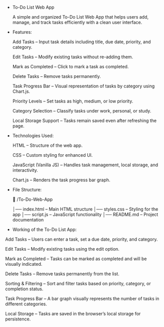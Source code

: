 * To-Do List Web App

  A simple and organized To-Do List Web App that helps users add, manage, and track tasks efficiently with a clean user interface.

* Features:

  Add Tasks – Input task details including title, due date, priority, and category.

  Edit Tasks – Modify existing tasks without re-adding them.

  Mark as Completed – Click to mark a task as completed.

  Delete Tasks – Remove tasks permanently.

  Task Progress Bar – Visual representation of tasks by category using Chart.js.

  Priority Levels – Set tasks as high, medium, or low priority.

  Category Selection – Classify tasks under work, personal, or study.

  Local Storage Support – Tasks remain saved even after refreshing the page.


* Technologies Used:

  HTML – Structure of the web app.

  CSS – Custom styling for enhanced UI.

  JavaScript (Vanilla JS) – Handles task management, local storage, and interactivity.

  Chart.js – Renders the task progress bar graph.


* File Structure:

  📂 /To-Do-Web-App
  
  │── index.html – Main HTML structure
  │── styles.css – Styling for the app
  │── script.js – JavaScript functionality
  │── README.md – Project documentation


* Working of the To-Do List App:

Add Tasks – Users can enter a task, set a due date, priority, and category.

Edit Tasks – Modify existing tasks using the edit option.

Mark as Completed – Tasks can be marked as completed and will be visually indicated.

Delete Tasks – Remove tasks permanently from the list.

Sorting & Filtering – Sort and filter tasks based on priority, category, or completion status.

Task Progress Bar – A bar graph visually represents the number of tasks in different categories.

Local Storage – Tasks are saved in the browser’s local storage for persistence.







